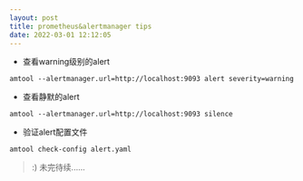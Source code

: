 ```yaml
---
layout: post
title: prometheus&alertmanager tips
date: 2022-03-01 12:12:05
---
```


- 查看warning级别的alert

```
amtool --alertmanager.url=http://localhost:9093 alert severity=warning
```

- 查看静默的alert

```
amtool --alertmanager.url=http://localhost:9093 silence
```

- 验证alert配置文件

```
amtool check-config alert.yaml
```

> :) 未完待续......
